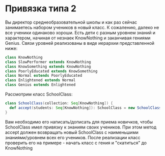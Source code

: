 # Привязка типа 2

Вы директор среднеобразовательной школы и как раз сейчас занимаетесь набором учеников в новый класс.
К сожалению, далеко не все ученики одинаково хороши.
Есть дети с разным уровнем знаний и характером, начиная от незнаек KnowNothing и заканчивая гениями Genius.
Связи уровней реализованы в виде иерархии представленной ниже: 
```scala
class KnowNothing
class SlowPerformer extends KnowNothing
class KnowSomething extends KnowNothing
class PoorlyEducated extends KnowSomething
class Normal extends PoorlyEducated
class Enlightened extends Normal
class Genius extends Enlightened
```

Рассмотрим класс SchoolClass:
```scala
class SchoolClass(collection: Seq[KnowNothing]) {
  def accept(students: Seq[KnowNothing]): SchoolClass = new SchoolClass(collection ++ students)
}
```
Вам необходимо его написать/дописать для приема новичков, чтобы SchoolClass имел привязку к знаниям своих учеников.
При этом метод accept должен возвращать новый SchoolClass с наименьшими знаниями/уровнем всех его учеников.
После реализации класс проверить его на примере  - начать класс с гения и "скатиться" до KnowNothing
